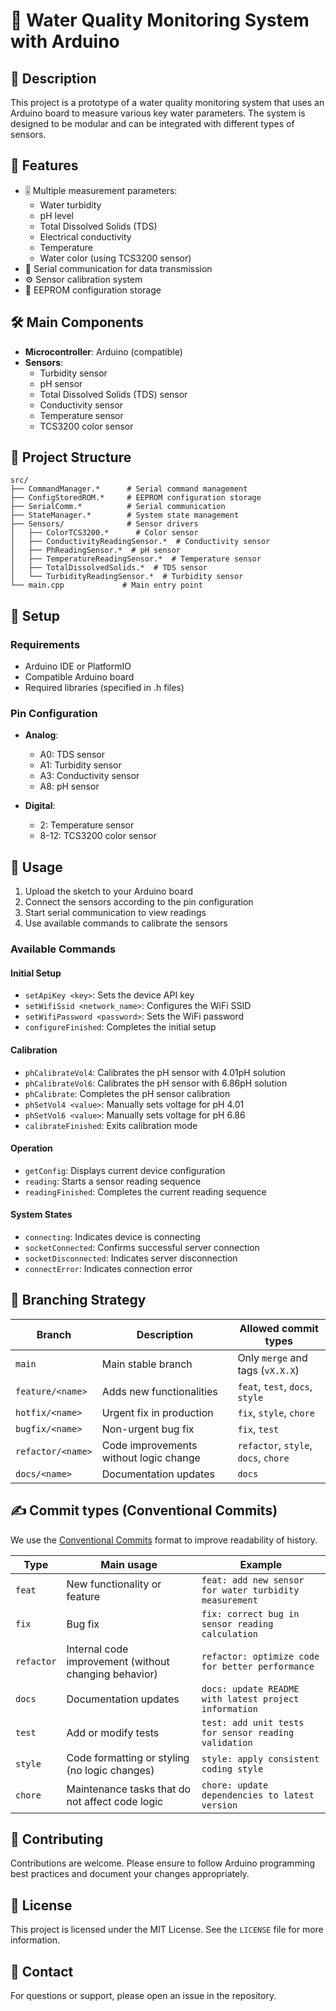 # 🌊 Water Quality Monitoring System with Arduino

## 📝 Description

This project is a prototype of a water quality monitoring system that uses an Arduino board to measure various key water parameters. The system is designed to be modular and can be integrated with different types of sensors.

## 🌟 Features

- 🎚️ Multiple measurement parameters:
  - Water turbidity
  - pH level
  - Total Dissolved Solids (TDS)
  - Electrical conductivity
  - Temperature
  - Water color (using TCS3200 sensor)
- 📶 Serial communication for data transmission
- ⚙️ Sensor calibration system
- 💾 EEPROM configuration storage

## 🛠️ Main Components

- **Microcontroller**: Arduino (compatible)
- **Sensors**:
  - Turbidity sensor
  - pH sensor
  - Total Dissolved Solids (TDS) sensor
  - Conductivity sensor
  - Temperature sensor
  - TCS3200 color sensor

## 📁 Project Structure

```
src/
├── CommandManager.*      # Serial command management
├── ConfigStoredROM.*     # EEPROM configuration storage
├── SerialComm.*          # Serial communication
├── StateManager.*        # System state management
├── Sensors/              # Sensor drivers
│   ├── ColorTCS3200.*      # Color sensor
│   ├── ConductivityReadingSensor.*  # Conductivity sensor
│   ├── PhReadingSensor.*  # pH sensor
│   ├── TemperatureReadingSensor.*  # Temperature sensor
│   ├── TotalDissolvedSolids.*  # TDS sensor
│   └── TurbidityReadingSensor.*  # Turbidity sensor
└── main.cpp             # Main entry point
```

## 🚀 Setup

### Requirements

- Arduino IDE or PlatformIO
- Compatible Arduino board
- Required libraries (specified in .h files)

### Pin Configuration

- **Analog**:

  - A0: TDS sensor
  - A1: Turbidity sensor
  - A3: Conductivity sensor
  - A8: pH sensor

- **Digital**:
  - 2: Temperature sensor
  - 8-12: TCS3200 color sensor

## 🔧 Usage

1. Upload the sketch to your Arduino board
2. Connect the sensors according to the pin configuration
3. Start serial communication to view readings
4. Use available commands to calibrate the sensors

### Available Commands

#### Initial Setup

- `setApiKey <key>`: Sets the device API key
- `setWifiSsid <network_name>`: Configures the WiFi SSID
- `setWifiPassword <password>`: Sets the WiFi password
- `configureFinished`: Completes the initial setup

#### Calibration

- `phCalibrateVol4`: Calibrates the pH sensor with 4.01pH solution
- `phCalibrateVol6`: Calibrates the pH sensor with 6.86pH solution
- `phCalibrate`: Completes the pH sensor calibration
- `phSetVol4 <value>`: Manually sets voltage for pH 4.01
- `phSetVol6 <value>`: Manually sets voltage for pH 6.86
- `calibrateFinished`: Exits calibration mode

#### Operation

- `getConfig`: Displays current device configuration
- `reading`: Starts a sensor reading sequence
- `readingFinished`: Completes the current reading sequence

#### System States

- `connecting`: Indicates device is connecting
- `socketConnected`: Confirms successful server connection
- `socketDisconnected`: Indicates server disconnection
- `connectError`: Indicates connection error

## 🌿 Branching Strategy

| Branch            | Description                            | Allowed commit types                 |
| ----------------- | -------------------------------------- | ------------------------------------ |
| `main`            | Main stable branch                     | Only `merge` and tags (`vX.X.X`)     |
| `feature/<name>`  | Adds new functionalities               | `feat`, `test`, `docs`, `style`      |
| `hotfix/<name>`   | Urgent fix in production               | `fix`, `style`, `chore`              |
| `bugfix/<name>`   | Non-urgent bug fix                     | `fix`, `test`                        |
| `refactor/<name>` | Code improvements without logic change | `refactor`, `style`, `docs`, `chore` |
| `docs/<name>`     | Documentation updates                  | `docs`                               |

## ✍️ Commit types (Conventional Commits)

We use the [Conventional Commits](https://www.conventionalcommits.org/) format to improve readability of history.

| Type       | Main usage                                            | Example                                                |
| ---------- | ----------------------------------------------------- | ------------------------------------------------------ |
| `feat`     | New functionality or feature                          | `feat: add new sensor for water turbidity measurement` |
| `fix`      | Bug fix                                               | `fix: correct bug in sensor reading calculation`       |
| `refactor` | Internal code improvement (without changing behavior) | `refactor: optimize code for better performance`       |
| `docs`     | Documentation updates                                 | `docs: update README with latest project information`  |
| `test`     | Add or modify tests                                   | `test: add unit tests for sensor reading validation`   |
| `style`    | Code formatting or styling (no logic changes)         | `style: apply consistent coding style`                 |
| `chore`    | Maintenance tasks that do not affect code logic       | `chore: update dependencies to latest version`         |

## 🤝 Contributing

Contributions are welcome. Please ensure to follow Arduino programming best practices and document your changes appropriately.

## 📄 License

This project is licensed under the MIT License. See the `LICENSE` file for more information.

## 📧 Contact

For questions or support, please open an issue in the repository.
